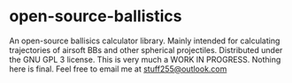 # open-source-ballistics
An open-source ballisics calculator library. Mainly intended for calculating trajectories of airsoft BBs and other spherical projectiles.
Distributed under the GNU GPL 3 license.
This is very much a WORK IN PROGRESS. Nothing here is final.
Feel free to email me at stuff255@outlook.com
